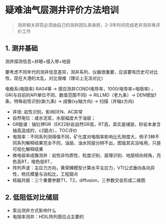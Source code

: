 # 疑难油气层测井评价方法培训
> 测井相关研究必须由自己的测井团队来承担，2-3年时间完成老井测井再评价工作
## 1. 测井基础
测井探测信息=井眼+侵入带+地层

要考虑不同年代的测井信息差异，测井系列、仪器很重要，应该要有历史可对比性，现在大港的太乱，对比很难（理论上无法对比）

电极系(电阻率) RA04等 -> 感应测井COND(电导率，1000/电导率=电阻率) ，GR(与目前的API单位不同、数值范围不同) -> RILLMD（老九条）-> DEN增加1条，特殊岩性识别(新九条) -> 成像(xy轴方向) -> 扫描（井轴z方向)

- 井径: 岩性识别，影响DEN、AC异常
- 自然电位：咸水泥浆，水层幅度大于油层；
- GR能谱：铀钍钾GR（EK22砂岩自然GR高，RT高，其实是储层，砂岩本身含铀高造成的，c2甜点），TOC评价
- 电阻率：不同系列测得值不同，矿化度对电阻率影响比孔隙度大，例子3种不同系列解释结果完全不同，油层、油水同层分辨不出，图版其实没啥用，只是可视化解释结果
- 微电祖率成像测井：岩性非均质性、粒度识别、层理识别、地层倾向倾角，亮色高RT，暗色低RT，
- 阵列声波：主应力方向，黄荣樽模型计算水平主应力，VTI公式垂向各向异性，杨氏模量与泊松比，工程甜点
- 核磁共振：三个重要参数T1，T2，diffusion，三参数交会形成二维图

## 2. 低阻低对比储层
- 泵出测井方式影响什么
- 电阻率测井：HDIL阵列感应占主要的
